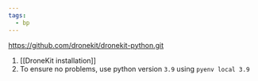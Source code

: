 ```yaml
---
tags:
  - bp
---
```

https://github.com/dronekit/dronekit-python.git
1. [[DroneKit installation]]
2. To ensure no problems, use python version `3.9` using `pyenv local 3.9`